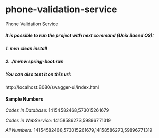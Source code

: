 # phone-validation-service
Phone Validation Service

##### It is possible to run the project with next command (Unix Based OS):
##### 1. mvn clean install
##### 2. ./mvnw spring-boot:run

##### You can also test it on this url:
http://localhost:8080/swagger-ui/index.html

#### Sample Numbers
*Codes in Database:* 14154582468,573015261679

*Codes in WebService:* 14158586273,59896771319

*All Numbers:* 14154582468,573015261679,14158586273,59896771319

 



